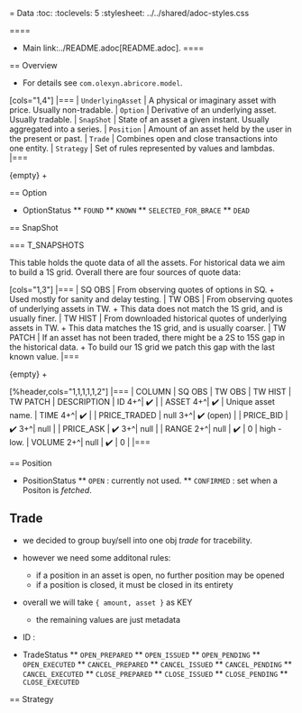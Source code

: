 = Data
:toc:
:toclevels: 5
:stylesheet: ../../shared/adoc-styles.css

====
* Main link:../README.adoc[README.adoc].
====

== Overview
* For details see `com.olexyn.abricore.model`.

[cols="1,4"]
|===
| `UnderlyingAsset` | A physical or imaginary asset with price. Usually non-tradable.
| `Option` | Derivative of an underlying asset. Usually tradable.
| `SnapShot` | State of an asset a given instant. Usually aggregated into a series.
| `Position` | Amount of an asset held by the user in the present or past.
| `Trade` | Combines open and close transactions into one entity.
| `Strategy` | Set of rules represented by values and lambdas.
|===

{empty} +

== Option
* OptionStatus
** `FOUND`
** `KNOWN`
** `SELECTED_FOR_BRACE`
** `DEAD`

== SnapShot

=== T_SNAPSHOTS

This table holds the quote data of all the assets.
For historical data we aim to build a 1S grid.
Overall there are four sources of quote data:

[cols="1,3"]
|===
| SQ OBS | From observing quotes of options in SQ. +
Used mostly for sanity and delay testing.
| TW OBS | From observing quotes of underlying assets in TW. +
This data does not match the 1S grid, and is usually finer.
| TW HIST | From downloaded historical quotes of underlying assets in TW. +
This data matches the 1S grid, and is usually coarser.
| TW PATCH | If an asset has not been traded, there might be a 2S to 15S gap in the historical data. +
To build our 1S grid we patch this gap with the last known value.
|===

{empty} +

[%header,cols="1,1,1,1,1,2"]
|===
| COLUMN | SQ OBS | TW OBS | TW HIST | TW PATCH | DESCRIPTION
| ID 4+^| ✔️ |
| ASSET 4+^| ✔️ | Unique asset name.
| TIME 4+^| ✔️ |
| PRICE_TRADED | null 3+^| ✔️ (open) |
| PRICE_BID | ✔️ 3+^| null |
| PRICE_ASK | ✔️ 3+^| null |
| RANGE 2+^| null | ✔️ | 0 | high - low.
| VOLUME 2+^| null | ✔️ | 0 |
|===

== Position
* PositionStatus
** `OPEN` : currently not used.
** `CONFIRMED` : set when a  Positon is _fetched_.

## Trade

* we decided to group buy/sell into one obj _trade_ for tracebility.
* however we need some additonal rules:
    * if a position in an asset is open, no further position may be opened
    * if a position is closed, it must be closed in its entirety
* overall we will take `{ amount, asset }` as KEY
    * the remaining values are just metadata

* ID :
* TradeStatus
** `OPEN_PREPARED`
** `OPEN_ISSUED`
** `OPEN_PENDING`
** `OPEN_EXECUTED`
** `CANCEL_PREPARED`
** `CANCEL_ISSUED`
** `CANCEL_PENDING`
** `CANCEL_EXECUTED`
** `CLOSE_PREPARED`
** `CLOSE_ISSUED`
** `CLOSE_PENDING`
** `CLOSE_EXECUTED`

== Strategy


